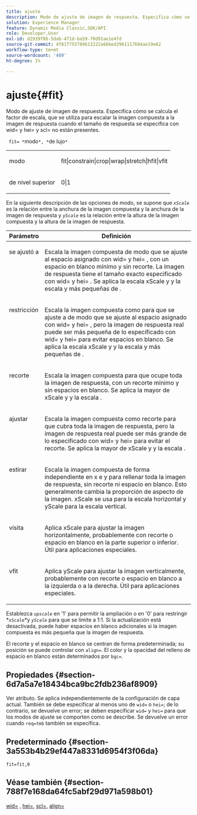 ```yaml
---
title: ajuste
description: Modo de ajuste de imagen de respuesta. Especifica cómo se calcula el factor de escala, que se utiliza para escalar la imagen compuesta a la imagen de respuesta cuando el tamaño de respuesta se especifica con wid= y hei= y scl= no están presentes.
solution: Experience Manager
feature: Dynamic Media Classic,SDK/API
role: Developer,User
exl-id: d2939f86-5dab-471d-ba59-70d91ae1e4fd
source-git-commit: 4f81f755789613222a66bed2961117604ae19e62
workflow-type: tm+mt
source-wordcount: '489'
ht-degree: 1%

---
```


# ajuste{#fit}

Modo de ajuste de imagen de respuesta. Especifica cómo se calcula el factor de escala, que se utiliza para escalar la imagen compuesta a la imagen de respuesta cuando el tamaño de respuesta se especifica con wid= y hei= y scl= no están presentes.

` fit= *`modo`*, *`de lujo`*`

<table id="simpletable_50FBDC6B7CB2448891DD0F491DEB5ACF"> 
 <tr class="strow"> 
  <td class="stentry"> <p> <span class="codeph"> <span class="varname"> modo </span> </span> </p> </td> 
  <td class="stentry"> <p> <span class="codeph"> fit|constrain|crop|wrap|stretch|hfit|vfit </span> </p> </td> 
 </tr> 
 <tr class="strow"> 
  <td class="stentry"> <p> <span class="codeph"> <span class="varname"> </span> de nivel superior </span> </p> </td> 
  <td class="stentry"> <p> <span class="codeph"> 0|1 </span> </p> </td> 
 </tr> 
</table>

En la siguiente descripción de las opciones de modo, se supone que *`xScale`* es la relación entre la anchura de la imagen compuesta y la anchura de la imagen de respuesta y *`yScale`* es la relación entre la altura de la imagen compuesta y la altura de la imagen de respuesta.

<table id="table_33408ECA9D164AFAA249F8589060545E"> 
 <thead> 
  <tr> 
   <th colname="col1" class="entry"> Parámetro </th> 
   <th colname="col2" class="entry"> Definición </th> 
  </tr> 
 </thead>
 <tbody> 
  <tr valign="top"> 
   <td colname="col1"> <p> <span class="codeph"> se ajustó a </span> </p> </td> 
   <td colname="col2"> <p>Escala la imagen compuesta de modo que se ajuste al espacio asignado con <span class="codeph"> wid= </span> y <span class="codeph"> hei= </span>, con un espacio en blanco mínimo y sin recorte. La imagen de respuesta tiene el tamaño exacto especificado con <span class="codeph"> wid= </span> y <span class="codeph"> hei= </span>. Se aplica la escala xScale <span class="varname"> y </span> y la escala y <span class="varname"> más pequeñas de </span>. </p> </td> 
  </tr> 
  <tr valign="top"> 
   <td colname="col1"> <p> <span class="codeph"> restricción </span> </p> </td> 
   <td colname="col2"> <p>Escala la imagen compuesta como <span class="codeph"> para que se ajuste a </span> de modo que se ajuste al espacio asignado con <span class="codeph"> wid= </span> y <span class="codeph"> hei= </span>, pero la imagen de respuesta real puede ser más pequeña de lo especificado con <span class="codeph"> wid= </span> y <span class="codeph"> hei= </span> para evitar espacios en blanco. Se aplica la escala xScale <span class="varname"> y </span> y la escala y <span class="varname"> más pequeñas de </span>. </p> </td> 
  </tr> 
  <tr valign="top"> 
   <td colname="col1"> <p> <span class="codeph"> recorte </span> </p> </td> 
   <td colname="col2"> <p>Escala la imagen compuesta para que ocupe toda la imagen de respuesta, con un recorte mínimo y sin espacios en blanco. Se aplica la mayor de <span class="varname"> xScale </span> y <span class="varname"> y la escala </span>. </p> </td> 
  </tr> 
  <tr valign="top"> 
   <td colname="col1"> <p> <span class="codeph"> ajustar </span> </p> </td> 
   <td colname="col2"> <p>Escala la imagen compuesta como <span class="codeph"> recorte </span> para que cubra toda la imagen de respuesta, pero la imagen de respuesta real puede ser más grande de lo especificado con <span class="codeph"> wid= </span> y <span class="codeph"> hei= </span> para evitar el recorte. Se aplica la mayor de <span class="varname"> xScale </span> y <span class="varname"> y la escala </span>. </p> </td> 
  </tr> 
  <tr valign="top"> 
   <td colname="col1"> <p> <span class="codeph"> estirar </span> </p> </td> 
   <td colname="col2"> <p>Escala la imagen compuesta de forma independiente en x e y para rellenar toda la imagen de respuesta, sin recorte ni espacio en blanco. Esto generalmente cambia la proporción de aspecto de la imagen. <span class="varname"> xScale </span> se usa para la escala horizontal y <span class="varname"> yScale </span> para la escala vertical. </p> </td> 
  </tr> 
  <tr valign="top"> 
   <td colname="col1"> <p> <span class="codeph"> visita </span> </p> </td> 
   <td colname="col2"> <p>Aplica <span class="varname"> xScale </span> para ajustar la imagen horizontalmente, probablemente con recorte o espacio en blanco en la parte superior o inferior. Útil para aplicaciones especiales. </p> </td> 
  </tr> 
  <tr valign="top"> 
   <td colname="col1"> <p> <span class="codeph"> vfit </span> </p> </td> 
   <td colname="col2"> <p>Aplica <span class="varname"> yScale </span> para ajustar la imagen verticalmente, probablemente con recorte o espacio en blanco a la izquierda o a la derecha. Útil para aplicaciones especiales. </p> </td> 
  </tr> 
 </tbody> 
</table>

Establezca *`upscale`* en &#39;1&#39; para permitir la ampliación o en &#39;0&#39; para restringir *`xScale`*y *`yScale`* para que se limite a 1:1. Si la actualización está desactivada, puede haber espacios en blanco adicionales si la imagen compuesta es más pequeña que la imagen de respuesta.

El recorte y el espacio en blanco se centran de forma predeterminada; su posición se puede controlar con `align=`. El color y la opacidad del relleno de espacio en blanco están determinados por `bgc=`.

## Propiedades {#section-6d7a5a7e18434bca9bc2fdb236af8909}

Ver atributo. Se aplica independientemente de la configuración de capa actual. También se debe especificar al menos uno de `wid=` o `hei=`; de lo contrario, se devuelve un error; se deben especificar `wid=` y `hei=` para que los modos de ajuste se comporten como se describe. Se devuelve un error cuando `req=tmb` también se especifica.

## Predeterminado {#section-3a553b4b29ef447a8331d6954f3f06da}

`fit=fit,0`

## Véase también {#section-788f7e168da64fc5abf29d971a598b01}

[wid=](../../../../../is-api/http-ref/image-serving-api-ref/c-http-protocol-reference/c-command-reference/r-is-http-wid.md#reference-bfeadcb67bf4485f851eb21345527e47) , [hei=](../../../../../is-api/http-ref/image-serving-api-ref/c-http-protocol-reference/c-command-reference/r-is-http-hei.md#reference-6d6f556ccc0e4b98a815e8a5c1944a96), [scl=](../../../../../is-api/http-ref/image-serving-api-ref/c-http-protocol-reference/c-command-reference/r-scl.md#reference-b2a74e493d0d407e98fe350551ba3fcc), [align=](../../../../../is-api/http-ref/image-serving-api-ref/c-http-protocol-reference/c-command-reference/r-align.md#reference-b7d6b87c75124d78884f916dd6544bc7)
